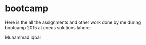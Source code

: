 # bootcamp
Here is the all the assignments and other work done by me during bootcamp 2015 at coeus solutions lahore.

Muhammad iqbal

